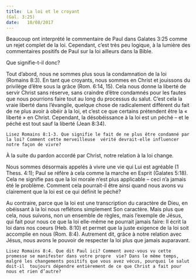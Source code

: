 ```yaml
---
title:  La loi et le croyant 
(Gal. 3:25)
date:   10/08/2017
---
```


Beaucoup ont interprété le commentaire de Paul dans Galates 3:25 comme un rejet complet de la loi.  Cependant, c’est très peu logique, à la lumière des commentaires positifs de Paul sur la loi ailleurs dans la  Bible.

Que signifie-t-il donc?

Tout d’abord, nous ne sommes plus sous la condamnation de la loi (Romains 8:3). En tant que croyants, nous  sommes en Christ et jouissons du privilège d’être sous la grâce (Rom. 6:14, 15). Cela nous donne la liberté de  servir Christ sans réserve, sans craindre d’être condamnés pour les fautes que nous pourrions faire tout au long  du processus du salut. C’est cela la vraie liberté dans l’évangile, quelque chose de radicalement différent du fait  de ne plus avoir à obéir à la loi, et c’est ce que certains prétendent être la « liberté » en Christ. Cependant, la désobéissance à la loi est un péché – et le péché est tout sauf la liberté (Jean 8:34). 

`Lisez Romains 8:1-3. Que signifie le fait de ne plus être condamné par la loi? Comment cette merveilleuse  vérité devrait-elle influencer notre façon de vivre?`

À la suite du pardon accordé par Christ, notre relation à la loi change.

Nous sommes désormais appelés à vivre une vie qui Lui est agréable (1 Thess. 4:1); Paul se réfère à cela comme la marche en Esprit (Galates 5:18). Cela ne signifie pas que la loi morale n’est plus applicable – ceci n’a  jamais été le problème. Comment cela pourrait-il être ainsi quand nous avons vu clairement que la loi est ce  qui définit le péché? 

Au contraire, parce que la loi est une transcription du caractère de Dieu, en obéissant à la loi nous reflétons  simplement Son caractère. Mais plus que cela, nous suivons, non un ensemble de règles, mais l’exemple de  Jésus, qui fait pour nous ce que la loi elle-même ne pourrait jamais faire: Il écrit la loi dans nos coeurs (Heb.  8:10) et permet que la juste exigence de la loi soit accomplie en nous (Rom. 8:4). Autrement dit, grâce à notre  relation avec Jésus, nous avons le pouvoir de respecter la loi plus que jamais auparavant.

`Lisez Romains 8:4. Que dit Paul ici? Comment avez-vous vu cette promesse se manifester dans votre propre  vie? Dans le même temps, malgré les changements positifs que vous avez vécus, pourquoi le salut doit-il  toujours dépendre entièrement de ce que Christ a fait pour nous et rien d’autre?`